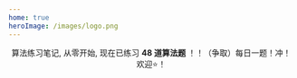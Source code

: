 ```yaml
---
home: true
heroImage: /images/logo.png
---
```


<div align="center">

算法练习笔记, 从零开始, 现在已练习 **48 道算法题** ！！（争取）每日一题！冲！欢迎⭐️！
	
</div>